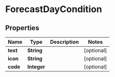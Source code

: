# ForecastDayCondition

## Properties
Name | Type | Description | Notes
------------ | ------------- | ------------- | -------------
**text** | **String** |  |  [optional]
**icon** | **String** |  |  [optional]
**code** | **Integer** |  |  [optional]
